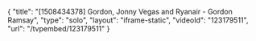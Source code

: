 {
    "title": "[1508434378] Gordon, Jonny Vegas and Ryanair - Gordon Ramsay",
    "type": "solo",
    "layout": "iframe-static",
    "videoId": "123179511",
    "url": "\/tvpembed\/123179511"
}